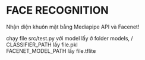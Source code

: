 # FACE RECOGNITION
Nhận diện khuôn mặt bằng Mediapipe API và Facenet!

chạy file src/test.py với model lấy ở folder models, / <br>
CLASSIFIER_PATH lấy file.pkl<br>
FACENET_MODEL_PATH lấy file.tflite<br>
